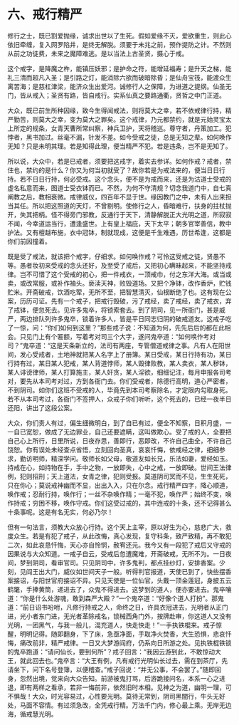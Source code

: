 # 六、戒行精严

修行之士，既已割爱抛缘，诚求出世以了生死。假如爱缘不灭，爱欲重生，则此心依旧牵缠，复入网罗陷井，是终无解脱。须要于未兆之前，预作提防之计。不然则从前之功徒费，未来之魔障难逃。是以当法上古圣贤，摄心于戒。

这个戒字，是降魔之杵，能镇压妖邪；是护命之符，能增延福寿；是升天之梯，能礼三清而超凡入圣；是引路之灯，能消除六欲而破暗除昏；是仙舟宝筏，能渡众生离苦海；是慈杠津梁，能济众生出爱河。诚修行人之保障，为进道之提纲。仙圣无门，皆从戒入；圣贤有路，皆自戒行。实系仙真之要路通衢，贤哲之中门正道。

大众，既已前生所种因缘，致今生得闻戒法，则将莫大之幸，若不依戒律行持，精严勤苦，则莫大之幸，变为莫大之罪矣。这个戒律，乃元都禁约，就是元始灵宝太上所定的规条，女青天曹所常纠察，神兵卫护，天将稽巡。尊守者，丹策加工。犯悖者，黑书加过。丝毫不漏，针发不差。如今受戒之徒，总是无知之辈。如何唤作无知？只是未明其理。若是知得此理，便当精严不犯。若是违条，岂不是无知了。

所以说，大众中，若是已戒者，须要把这戒字，着实去参详。如何作戒？戒者，禁住也，禁约的是什么？你又为何当初就受了？故你若是为戒法来的，便当日日行持。若不日日行持，何必受戒。这个念头，便不是为戒而来，还是为沽道士受戒的虚名私意而来，图道士受衣钵而已。不然，为何不守清规？切念我道门中，自七真阐教之后，教相衰微。戒律威仪，四百年不显于世。缘因教门之中，未有人出来担当其任。所以把这照道的天灯，不曾剔明。使修行之人，昏暗难行，扶身的拄杖抛开，失其把柄。怪不得旁门邪教，反通行于天下，清静解脱正大光明之道，所寂寂不闻，今幸道运当行，遭逢盛世。上有皇上福庇，天下太平；朝多官宰善信，教中护法。又有檀越布施，衣中冠钵，制就现成，这便是千生难遇，历世希逢，这都是你们前因撞着。

既是受了戒法，就该把个戒字，仔细求。如何唤作戒？可怜这受戒之徒，贤愚不等。愚者妆初来受戒的念头还好，及至受了戒后，又把初心瞒昧起来，不能坚持戒律。岂不可惜了这个受戒的初心，把一件戒衣，一顶戒巾，付之东洋大海。或当或卖，或改常服，或补作袖头。亵渎天神，败毁道场。又把个净钵，改作香炉，贮钱贮米。开斋破戒，饮酒吃荤，无所不至，把智慧清灭，仙根断绝了也。这有现在公案，历历可证。先有一个戒子，把戒行毁破，污了戒经，卖了戒经，卖了戒衣，弃了戒钵，便忽死去。见许多鬼卒，将锁索套去。到了阴司，见一所衙门，甚是威严，两边排队列许多鬼卒，锁着许多人，皆是平日同志归阴的破戒道友。这戒子吃了一惊，问：“你们如何到这里？”那些戒子说：不知道为何，先先后后的都在此相会。只见门上有个匾额，写着考对司三个大字，遂问鬼卒道：“如何唤作考对司？”鬼卒道：“这是天条新立的，法司有两座，专管僧道戒律之事。凡有人在阳世间，发心受戒者，土地神就把某人名字上了册簿。某日受戒，某日行持有功，某日行持有过，某日某人犯戒，某人背道悖师，某人毁律败教，某人卖衣，某人秽钵，某人诽谤律师，某人打算施主，某人奸贪，某人淫欲，细细记注，每月申报各司考对，要先从本司考对过，方到各衙门去。你们受戒者，除德行高明，道心严密者，不到阴司。如你们这班不受戒的人，毕竟先到本司考察除名，才定限内勾取身死。若不从本司考过，各衙门不签押人，众戒子你们听听，这个死去的，已经一夜半日还阳，讲出了这段公案。

大众，你们责人有过，偏生细微明白，到了自已有过，便全不知察，日积月盛，一一自已宽恕，做成了无边罪业，自己还要遮瞒，这叫做欺心。受了戒的人，全要把自己心上所行，日里所说，日夜存思，善即行，恶即改，不许自己曲全，不许自己饶恕。你有误处未经查点省悟，立刻回向圣真，哀哀忏悔，依戒经之律，细细参求，勤访明师，精深学问。敬师长如父母，敬道友如长兄，乐法如妻，爱经如玉。持戒在心，如持物在手，手中之物，一放即失，心中之戒，一放即破。世间王法律例，犯则招刑；天上道法，女青之律，犯则受报。莫道阴司冥而不见，生生死死，只在你心；莫说戒神幽而不显，出出入入，只在尔念。戒行精严四字，降心顺道，唤作戒；忍耐行持，唤作行；一丝不杂唤作精；一毫不犯，唤作严；始终不变，唤作持戒；穷困不移，唤作守戒。你们这受过戒的，其中连戒的十条，还不记得甚么十条事呢。这是有名无实，何必乃尔！

但有一句法言，须教大众放心行持。这个天上主宰，原以好生为心，慈悲广大，救度众生。若是有犯了戒子，从此改悔，真心发现，复守科条，致严致精，再不敢犯二次，如此哀恳忏悔，天心亦自怜悯，赦宥还元。我今又有一段犯了戒后又守戒的因果说与大众知道。一戒子自云，受戒后忽遭魔难，开斋破戒，无所不为。一日夜间，梦到阴司，看审官司。只见阴司中，许多鬼判，都点挂纱灯，安排香案。少刻，见阎王出大门，威仪如世间天子一般。听得判官报道，天使已到了，快些摆香案接诏，与阳世官府接诏不异。只见天使是一位仙官，头戴一顶金莲冠，身披五云鹤氅，手捧黄筒，递进去了，众鬼不得进去。这梦到的道人，便亦要进去。鬼卒嚷道：“你是什么处游魂，敢到森严大殿？”一个鬼卒道：“好像个道人打扮”。那鬼道：“前日诏书吩咐，凡修行持戒之人，命终之日，许具衣冠进去，光明者从正门进，光小者东门进，无光者革除戒名，锁械西角门外，按牌赴审，你这道人又没有光明，一团黑气，与我一般儿，混充道人，快走快走！”一手执铁棍来。戒子惊醒，明明记得。随即翻身，下了床，急亟净面，手取净火焚香，大生恐惧，悲哀忏悔，痛改前非，精严戒律。一日又大梦游阎府，仍系向日所游之处。见执铁棍铁锁的鬼卒跑道：“请问仙长，要到何所”？戒子回言：“我因云游到此，不敢惊动大王，就此回去也。”鬼卒言：“大王有例，凡有戒行光明仙长过去，需在到茶厅，先请坐下，问下名号登簿，以便稽查。”戒子回说：“并无公事，不会罢了。”随即回身，忽然出境，觉来向大众告知。前游被鬼打骂，后游跪接问名，本系一心之进退，即有两样之看承，若非一悔前非，依然旧时本相。见神之为道，幽明一理，可不惧哉！大众，时光容易过，心性要光明。莫待无常到，阴司黑闇行，牛头无好处，马面不容情。有过须急改，全凭戒行精。万法千门内，修心最上乘。无岸无边海，循戒慧光明。
